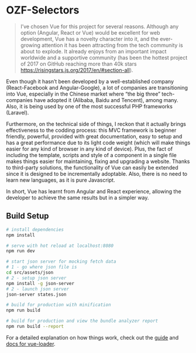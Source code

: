 # OZF-Selectors

> I’ve chosen Vue for this project for several reasons. Although any option (Angular, React or Vue) would be excellent for web development, Vue has a novelty character into it, and the ever-growing attention it has been attracting from the tech community is about to explode. It already enjoys from an important impact worldwide and a supportive community (has been the hottest project of 2017 on GitHub reaching more than 40k stars https://risingstars.js.org/2017/en/#section-all).

Even though it hasn’t been developed by a well-established company (React-Facebook and Angular-Google), a lot of companies are transitioning into Vue, especially in the Chinese market where “the big three” tech-companies have adopted it (Alibaba, Baidu and Tencent), among many. Also, it is being used by one of the most successful PHP frameworks (Laravel). 

Furthermore, on the technical side of things, I reckon that it actually brings effectiveness to the codding process: this MVC framework is beginner friendly, powerful, provided with great documentation, easy to setup and has a great performance due to its light code weight (which will make things easier for any kind of browser in any kind of device). Plus, the fact of including the template, scripts and style of a component in a single file makes things easier for maintaining, fixing and upgrading a website. Thanks to third-party solutions, the functionality of Vue can easily be extended since it is designed to be incrementally adoptable. Also, there is no need to learn new languages, as it is pure Javascript.

In short, Vue has learnt from Angular and React experience, allowing the developer to achieve the same results but in a simpler way.    


## Build Setup

``` bash
# install dependencies
npm install

# serve with hot reload at localhost:8080
npm run dev

# start json server for mocking fetch data
# 1 - go where json file is
cd src/assets/json
# 2 - setup json server
npm install -g json-server
# 2 - launch json server
json-server states.json

# build for production with minification
npm run build

# build for production and view the bundle analyzer report
npm run build --report
```

For a detailed explanation on how things work, check out the [guide](http://vuejs-templates.github.io/webpack/) and [docs for vue-loader](http://vuejs.github.io/vue-loader).
